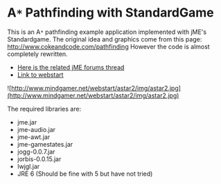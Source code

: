 # A`*` Pathfinding with StandardGame #

This is an A`*` pathfinding example application implemented with jME's Standardgame. The original idea and graphics come from this page: http://www.cokeandcode.com/pathfinding
However the code is almost completely rewritten.

  * [Here is the related jME forums thread](http://www.jmonkeyengine.com/jmeforum/index.php?topic=7535.0)
  * [Link to webstart](http://www.mindgamer.net/webstart/astar2/AStar.jnlp)

![http://www.mindgamer.net/webstart/astar2/img/astar2.jpg](http://www.mindgamer.net/webstart/astar2/img/astar2.jpg)

The required libraries are:
  * jme.jar
  * jme-audio.jar
  * jme-awt.jar
  * jme-gamestates.jar
  * jogg-0.0.7.jar
  * jorbis-0.0.15.jar
  * lwjgl.jar
  * JRE 6 (Should be fine with 5 but have not tried)